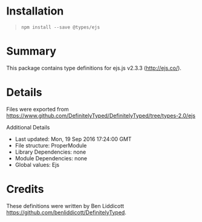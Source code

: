 # Installation
> `npm install --save @types/ejs`

# Summary
This package contains type definitions for ejs.js v2.3.3 (http://ejs.co/).

# Details
Files were exported from https://www.github.com/DefinitelyTyped/DefinitelyTyped/tree/types-2.0/ejs

Additional Details
 * Last updated: Mon, 19 Sep 2016 17:24:00 GMT
 * File structure: ProperModule
 * Library Dependencies: none
 * Module Dependencies: none
 * Global values: Ejs

# Credits
These definitions were written by Ben Liddicott <https://github.com/benliddicott/DefinitelyTyped>.

